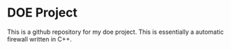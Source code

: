 # DOE Project

This is a github repository for my doe project. This is essentially a automatic firewall written in C++.